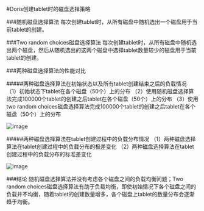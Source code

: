 #Doris创建tablet时的磁盘选择策略


###随机磁盘选择算法
每次创建tablet时，从所有磁盘中随机选出一个磁盘用于当前tablet的创建。

###Two random choices磁盘选择算法
每次创建tablet时，从所有磁盘中随机选出两个磁盘，然后从随机选出的这两个磁盘中选择tablet数量较少的磁盘用于当前tablet的创建。

###两种磁盘选择算法的性能对比

#####两种磁盘选择算法在初始状态以及所有tablet创建结束之后的负载情况
（1）初始状态下tablet在各个磁盘（50个）上的分布
（2）使用随机磁盘选择算法完成100000个tablet的创建之后tablet在各个磁盘（50个）上的分布
（3）使用two random choices磁盘选择算法完成100000个tablet的创建之后tablet在各个磁盘（50个）上的分布

![image](https://github.com/weizuo93/MyCode/blob/two_random_choices_disk_selection_for_tablet_creation/image/bar.png)

#####两种磁盘选择算法在tablet创建过程中的负载分布情况
（1）两种磁盘选择算法在tablet创建过程中的负载分布的极差变化
（2）两种磁盘选择算法在tablet创建过程中的负载分布的标准差变化

![image](https://github.com/weizuo93/MyCode/blob/two_random_choices_disk_selection_for_tablet_creation/image/plot.png)

###结论
随机磁盘选择算法并没有考虑各个磁盘之间的负载均衡问题；Two random choices磁盘选择算法有助于负载均衡，即使初始情况下各个磁盘之间的负载并不均衡，随着tablet的创建数量增多，各个磁盘上tablet的数量分布会逐渐趋于均衡。

